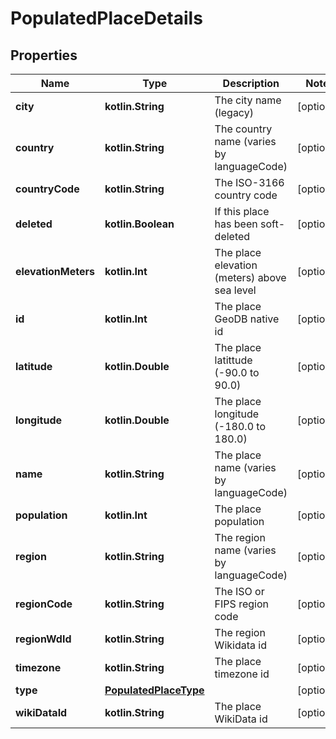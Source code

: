 
# PopulatedPlaceDetails

## Properties
| Name | Type | Description | Notes |
| ------------ | ------------- | ------------- | ------------- |
| **city** | **kotlin.String** | The city name (legacy) |  [optional] |
| **country** | **kotlin.String** | The country name (varies by languageCode) |  [optional] |
| **countryCode** | **kotlin.String** | The ISO-3166 country code |  [optional] |
| **deleted** | **kotlin.Boolean** | If this place has been soft-deleted |  [optional] |
| **elevationMeters** | **kotlin.Int** | The place elevation (meters) above sea level |  [optional] |
| **id** | **kotlin.Int** | The place GeoDB native id |  [optional] |
| **latitude** | **kotlin.Double** | The place latittude (-90.0 to 90.0) |  [optional] |
| **longitude** | **kotlin.Double** | The place longitude (-180.0 to 180.0) |  [optional] |
| **name** | **kotlin.String** | The place name (varies by languageCode) |  [optional] |
| **population** | **kotlin.Int** | The place population |  [optional] |
| **region** | **kotlin.String** | The region name (varies by languageCode) |  [optional] |
| **regionCode** | **kotlin.String** | The ISO or FIPS region code |  [optional] |
| **regionWdId** | **kotlin.String** | The region Wikidata id |  [optional] |
| **timezone** | **kotlin.String** | The place timezone id |  [optional] |
| **type** | [**PopulatedPlaceType**](PopulatedPlaceType.md) |  |  [optional] |
| **wikiDataId** | **kotlin.String** | The place WikiData id |  [optional] |



